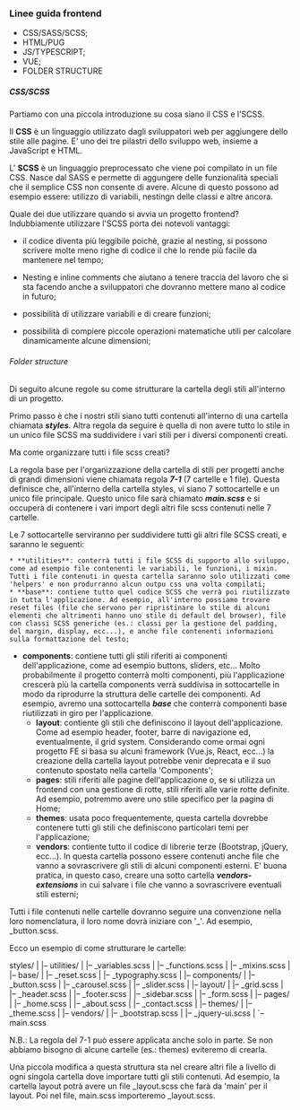 ### Linee guida frontend

* CSS/SASS/SCSS;
* HTML/PUG
* JS/TYPESCRIPT;
* VUE;
* FOLDER STRUCTURE



##### CSS/SCSS

Partiamo con una piccola introduzione su cosa siano il CSS e l'SCSS.

Il **CSS** è un linguaggio utilizzato dagli sviluppatori web per aggiungere dello stile alle pagine. E' uno dei tre pilastri dello sviluppo web, insieme a JavaScript e HTML.

L' **SCSS** è un linguaggio preprocessato che viene poi compilato in un file CSS. Nasce dal SASS e permette di aggungere delle funzionalità speciali che il semplice CSS non consente di avere. Alcune di questo possono ad esempio essere: utilizzo di variabili, nestingn delle classi e altre ancora.

Quale dei due utilizzare quando si avvia un progetto frontend?
Indubbiamente utilizzare l'SCSS porta dei notevoli vantaggi:

* il codice diventa più leggibile poichè, grazie al nesting, si possono scrivere molte meno righe di codice il che lo rende più facile da mantenere nel tempo;

* Nesting e inline comments che aiutano a tenere traccia del lavoro che si sta facendo anche a sviluppatori che dovranno mettere mano al codice in futuro;

* possibilità di utilizzare variabili e di creare funzioni;

* possibilità di compiere piccole operazioni matematiche utili per calcolare dinamicamente alcune dimensioni;

  

###### Folder structure

Di seguito alcune regole su come strutturare la cartella degli stili all'interno di un progetto.

Primo passo è che i nostri stili siano tutti contenuti all'interno di una cartella chiamata *__styles__*.
Altra regola da seguire è quella di non avere tutto lo stile in un unico file SCSS ma suddividere i vari stili per i diversi componenti creati. 

Ma come organizzare tutti i file scss creati?

La regola base per l'organizzazione della cartella di stili per progetti anche di grandi dimensioni viene chiamata regola *__7-1__* (7 cartelle e 1 file).
Questa definisce che, all'interno della cartella styles, vi siano 7 sottocartelle e un unico file principale.
Questo unico file sarà chiamato *__main.scss__* e si occuperà di contenere i vari import degli altri file scss contenuti nelle 7 cartelle.

Le 7 sottocartelle serviranno per suddividere tutti gli altri file SCSS creati, e saranno le seguenti:

	* **utilities**: conterrà tutti i file SCSS di supporto allo sviluppo, come ad esempio file contenenti le variabili, le funzioni, i mixin. Tutti i file contenuti in questa cartella saranno solo utilizzati come 'helpers' e non produrranno alcun outpu css una volta compilati;
	* **base**: contiene tutto quel codice SCSS che verrà poi riutilizzato in tutta l'applicazione. Ad esempio, all'interno possiamo trovare reset files (file che servono per ripristinare lo stile di alcuni elementi che altrimenti hanno uno stile di default del browser), file con classi SCSS generiche (es.: classi per la gestione del padding, del margin, display, ecc...), e anche file contenenti informazioni sulla formattazione del testo;
 * **components**: contiene tutti gli stili riferiti ai componenti dell'applicazione, come ad esempio buttons, sliders, etc... Molto probabilmente il progetto conterrà molti componenti, più l'applicazione crescerà più la cartella components verrà suddivisa in sottocartelle in modo da riprodurre la struttura delle cartelle dei componenti.
   Ad esempio, avremo una sottocartella *__base__* che conterrà componenti base riutilizzati in giro per l'applicazione.
	* **layout**: contiente gli stili che definiscono il layout dell'applicazione. Come ad esempio header, footer, barre di navigazione ed, eventualmente, il grid system. Considerando come ormai ogni progetto FE si basa su alcuni framework (Vue.js, React, ecc...) la creazione della cartella layout potrebbe venir deprecata e il suo contenuto spostato nella cartella 'Components';
	* **pages**: stili riferiti alle pagine dell'applicazione o, se si utilizza un frontend con una gestione di rotte, stili riferiti alle varie rotte definite. Ad esempio, potremmo avere uno stile specifico per la pagina di Home;
	* **themes**: usata poco frequentemente, questa cartella dovrebbe contenere tutti gli stili che definiscono particolari temi per l'applicazione;
	* **vendors**: contiente tutto il codice di librerie terze (Bootstrap, jQuery, ecc...). In questa cartella possono essere contenuti anche file che vanno a sovrascrivere gli stili di alcuni componenti esterni. E' buona pratica, in questo caso, creare una sotto cartella *__vendors-extensions__* in cui salvare i file che vanno a sovrascrivere eventuali stili esterni;

Tutti i file contenuti nelle cartelle dovranno seguire una convenzione nella loro nomenclatura, il loro nome dovrà iniziare con '_'. Ad esempio, _button.scss.

Ecco un esempio di come strutturare le cartelle:

styles/
|
|– utilities/
|   |– _variables.scss
|   |– _functions.scss
|   |– _mixins.scss 
|
|– base/
|   |– _reset.scss
|   |– _typography.scss
|
|– components/
|   |– _button.scss 
|   |– _carousel.scss
|   |– _slider.scss 
|
|– layout/
|   |– _grid.scss
|   |– _header.scss
|   |– _footer.scss
|   |– _sidebar.scss
|   |– _form.scss
|
|– pages/
|   |– _home.scss
|   |– _about.scss
|   |– _contact.scss
|
|– themes/
|   |– _theme.scss
|
|– vendors/
|   |– _bootstrap.scss
|   |– _jquery-ui.scss
|
`– main.scss



N.B.: La regola del 7-1 può essere applicata anche solo in parte. Se non abbiamo bisogno di alcune cartelle (es.: themes) eviteremo di crearla.

Una piccola modifica a questa struttura sta nel creare altri file a livello di ogni singola cartella dove importare tutti gli stili contenuti. Ad esempio, la cartella layout potrà avere un file _layout.scss che farà da 'main' per il layout. Poi nel file, main.scss importeremo _layout.scss.